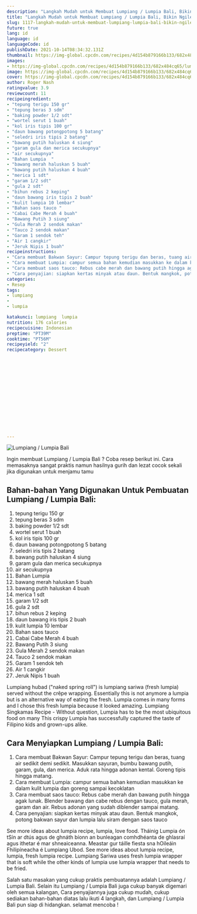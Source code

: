 ```yaml
---
description: "Langkah Mudah untuk Membuat Lumpiang / Lumpia Bali, Bikin Ngiler"
title: "Langkah Mudah untuk Membuat Lumpiang / Lumpia Bali, Bikin Ngiler"
slug: 1117-langkah-mudah-untuk-membuat-lumpiang-lumpia-bali-bikin-ngiler
future: true
lang: id
language: id
languageCode: id
publishDate: 2021-10-14T08:34:32.131Z 
thumbnail: https://img-global.cpcdn.com/recipes/4d154b879166b133/682x484cq65/lumpiang-lumpia-bali-foto-resep-utama.webp
images:
- https://img-global.cpcdn.com/recipes/4d154b879166b133/682x484cq65/lumpiang-lumpia-bali-foto-resep-utama.webp
image: https://img-global.cpcdn.com/recipes/4d154b879166b133/682x484cq65/lumpiang-lumpia-bali-foto-resep-utama.webp
cover: https://img-global.cpcdn.com/recipes/4d154b879166b133/682x484cq65/lumpiang-lumpia-bali-foto-resep-utama.webp
author: Roger Nash
ratingvalue: 3.9
reviewcount: 11
recipeingredient:
- "tepung terigu 150 gr"
- "tepung beras 3 sdm"
- "baking powder 1/2 sdt"
- "wortel serut 1 buah"
- "kol iris tipis 100 gr"
- "daun bawang potongpotong 5 batang"
- "seledri iris tipis 2 batang"
- "bawang putih haluskan 4 siung"
- "garam gula dan merica secukupnya"
- "air secukupnya"
- "Bahan Lumpia  "
- "bawang merah haluskan 5 buah"
- "bawang putih haluskan 4 buah"
- "merica 1 sdt"
- "garam 1/2 sdt"
- "gula 2 sdt"
- "bihun rebus 2 keping"
- "daun bawang iris tipis 2 buah"
- "kulit lumpia 10 lembar"
- "Bahan saos tauco "
- "Cabai Cabe Merah 4 buah"
- "Bawang Putih 3 siung"
- "Gula Merah 2 sendok makan"
- "Tauco 2 sendok makan"
- "Garam 1 sendok teh"
- "Air 1 cangkir"
- "Jeruk Nipis 1 buah"
recipeinstructions:
- "Cara membuat Bakwan Sayur: Campur tepung terigu dan beras, tuang air sedikit demi sedikit. Masukkan sayuran, bumbu bawang putih, garam, gula, dan merica. Aduk rata hingga adonan kental. Goreng tipis hingga matang."
- "Cara membuat Lumpia: campur semua bahan kemudian masukkan ke dalam kulit lumpia dan goreng sampai kecoklatan"
- "Cara membuat saos tauco: Rebus cabe merah dan bawang putih hingga agak lunak. Blender bawang dan cabe rebus dengan tauco, gula merah, garam dan air. Rebus adonan yang sudah diblender sampai matang."
- "Cara penyajian: siapkan kertas minyak atau daun. Bentuk mangkok, potong bakwan sayur dan lumpia lalu siram dengan saos tauco"
categories:
- Resep
tags:
- lumpiang
- 
- lumpia

katakunci: lumpiang  lumpia 
nutrition: 176 calories
recipecuisine: Indonesian
preptime: "PT39M"
cooktime: "PT56M"
recipeyield: "2"
recipecategory: Dessert


     
    
    
    
    
    
    
    
    
    
    
      
    
---
```



![Lumpiang / Lumpia Bali](https://img-global.cpcdn.com/recipes/4d154b879166b133/682x484cq65/lumpiang-lumpia-bali-foto-resep-utama.webp)

Ingin membuat Lumpiang / Lumpia Bali ? Coba resep berikut ini. Cara memasaknya sangat praktis namun hasilnya gurih dan lezat cocok sekali jika digunakan untuk menjamu tamu

<!--inarticleads1-->

## Bahan-bahan Yang Digunakan Untuk Pembuatan Lumpiang / Lumpia Bali:

1. tepung terigu 150 gr
1. tepung beras 3 sdm
1. baking powder 1/2 sdt
1. wortel serut 1 buah
1. kol iris tipis 100 gr
1. daun bawang potongpotong 5 batang
1. seledri iris tipis 2 batang
1. bawang putih haluskan 4 siung
1. garam gula dan merica secukupnya
1. air secukupnya
1. Bahan Lumpia  
1. bawang merah haluskan 5 buah
1. bawang putih haluskan 4 buah
1. merica 1 sdt
1. garam 1/2 sdt
1. gula 2 sdt
1. bihun rebus 2 keping
1. daun bawang iris tipis 2 buah
1. kulit lumpia 10 lembar
1. Bahan saos tauco 
1. Cabai Cabe Merah 4 buah
1. Bawang Putih 3 siung
1. Gula Merah 2 sendok makan
1. Tauco 2 sendok makan
1. Garam 1 sendok teh
1. Air 1 cangkir
1. Jeruk Nipis 1 buah

Lumpiang hubad (&#34;naked spring roll&#34;) is lumpiang sariwa (fresh lumpia) served without the crêpe wrapping. Essentially this is not anymore a lumpia but is an alternative way of eating the fresh. Lumpia comes in many forms and I chose this fresh lumpia because it looked amazing. Lumpiang Singkamas Recipe - Without question, Lumpia has to be the most ubiquitous food on many This crispy Lumpia has successfully captured the taste of Filipino kids and grown-ups alike. 

<!--inarticleads2-->

## Cara Menyiapkan Lumpiang / Lumpia Bali:

1. Cara membuat Bakwan Sayur: Campur tepung terigu dan beras, tuang air sedikit demi sedikit. Masukkan sayuran, bumbu bawang putih, garam, gula, dan merica. Aduk rata hingga adonan kental. Goreng tipis hingga matang.
1. Cara membuat Lumpia: campur semua bahan kemudian masukkan ke dalam kulit lumpia dan goreng sampai kecoklatan
1. Cara membuat saos tauco: Rebus cabe merah dan bawang putih hingga agak lunak. Blender bawang dan cabe rebus dengan tauco, gula merah, garam dan air. Rebus adonan yang sudah diblender sampai matang.
1. Cara penyajian: siapkan kertas minyak atau daun. Bentuk mangkok, potong bakwan sayur dan lumpia lalu siram dengan saos tauco


See more ideas about lumpia recipe, lumpia, love food. Tháinig Lumpia ón tSín ar dtús agus de ghnáth bíonn an bunleagan comhdhéanta de ghlasraí agus ithetar é mar shneaiceanna. Meastar gur táille fiesta sna hOileáin Fhilipíneacha é Lumpiang Ubod. See more ideas about lumpia recipe, lumpia, fresh lumpia recipe. Lumpiang Sariwa uses fresh lumpia wrapper that is soft while the other kinds of lumpia use lumpia wrapper that needs to be fried. 

Salah satu masakan yang cukup praktis pembuatannya adalah  Lumpiang / Lumpia Bali. Selain itu  Lumpiang / Lumpia Bali  juga cukup banyak digemari oleh semua kalangan, Cara penyajiannya juga cukup mudah, cukup sediakan bahan-bahan diatas lalu ikuti 4 langkah, dan  Lumpiang / Lumpia Bali  pun siap di hidangkan. selamat mencoba !
